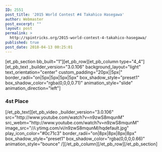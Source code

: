 ```yaml
---
ID: 2551
post_title: '2015 World Contest #4 Takahico Hasegawa'
author: Webmaster
post_excerpt: ""
layout: post
permalink: >
  http://spintricks.org/2015-world-contest-4-takahico-hasegawa/
published: true
post_date: 2018-04-13 00:25:01
---
```

[et_pb_section bb_built="1"][et_pb_row][et_pb_column type="4_4"][et_pb_text _builder_version="3.0.106" background_layout="light" text_orientation="center" custom_padding="20px||5px|" border_radii="on|5px|5px|5px|5px" box_shadow_style="preset1" box_shadow_color="rgba(0,0,0,0.71)" animation_style="slide" animation_direction="left"]
<h3>4st Place</h3>
[/et_pb_text][et_pb_video _builder_version="3.0.106" src="http://www.youtube.com/watch?v=n9zwS8mqunM" src_webm="http://www.youtube.com/watch?v=n9zwS8mqunM" image_src="//i.ytimg.com/vi/n9zwS8mqunM/hqdefault.jpg" play_icon_color="#0c71c3" border_radii="on|8px|8px|8px|8px" box_shadow_style="preset1" box_shadow_color="rgba(0,0,0,0.66)" animation_style="bounce" /][/et_pb_column][/et_pb_row][/et_pb_section]